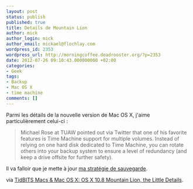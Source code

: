 ```yaml
---
layout: post
status: publish
published: true
title: Details de Mountain Lion
author: mick
author_login: mick
author_email: mickael@flochlay.com
wordpress_id: 2353
wordpress_url: http://morningcoffee.deadrooster.org/?p=2353
date: 2012-07-26 09:10:43.000000000 +02:00
categories:
- Geek
tags:
- Backup
- Mac OS X
- time machine
comments: []
---
```

Parmi les détails de la nouvelle version de Mac OS X, j'aime particulièrement celui-ci :
<blockquote>Michael Rose at TUAW pointed out via Twitter that one of his favorite features is Time Machine support for multiple volumes. Instead of relying on one hard disk dedicated to Time Machine, you can rotate others into your backup system to ensure a level of redundancy (and keep a drive offsite for further safety).</blockquote>
Il va falloir que je mette à jour <a href="http://mickaelflochlay.com/blog/56/7-tips-to-create-a-safe-and-consistent-backup-strategy-as-a-mac-user">ma stratégie de sauvegarde</a>.

via <a href="http://tidbits.com/article/13147">TidBITS Macs &amp; Mac OS X: OS X 10.8 Mountain Lion, the Little Details</a>.

